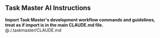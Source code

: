 

## Task Master AI Instructions
**Import Task Master's development workflow commands and guidelines, treat as if import is in the main CLAUDE.md file.**
@./.taskmaster/CLAUDE.md
